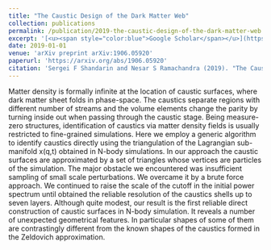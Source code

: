 ```yaml
---
title: "The Caustic Design of the Dark Matter Web"
collection: publications
permalink: /publication/2019-the-caustic-design-of-the-dark-matter-web
excerpt: '[<u><span style="color:blue">Google Scholar</span></u>](https://scholar.google.com/scholar?q=The+Caustic+Design+of+the+Dark+Matter+Web)'
date: 2019-01-01
venue: 'arXiv preprint arXiv:1906.05920'
paperurl: 'https://arxiv.org/abs/1906.05920'
citation: 'Sergei F Shandarin and Nesar S Ramachandra (2019). "The Caustic Design of the Dark Matter Web". arXiv preprint arXiv:1906.05920.'
---
```


Matter density is formally infinite at the location of caustic surfaces, where dark matter sheet folds in phase-space. The caustics separate regions with different number of streams and the volume elements change the parity by turning inside out when passing through the caustic stage. Being measure-zero structures, identification of caustics via matter density fields is usually restricted to fine-grained simulations. Here we employ a generic algorithm to identify caustics directly using the triangulation of the Lagrangian sub-manifold x(q,t) obtained in N-body simulations. In our approach the caustic surfaces are approximated by a set of triangles whose vertices are particles of the simulation. The major obstacle we encountered was insufficient sampling of small scale perturbations. We overcame it by a brute force approach. We continued to raise the scale of the cutoff in the initial power spectrum until obtained the reliable resolution of the caustics shells up to seven layers. Although quite modest, our result is the first reliable direct construction of caustic surfaces in N-body simulation. It reveals a number of unexpected geometrical features. In particular shapes of some of them are contrastingly different from the known shapes of the caustics formed in the Zeldovich approximation.
